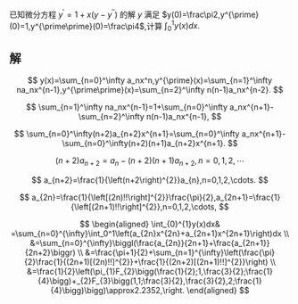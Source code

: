 已知微分方程 $y^{\prime}=1+x(y-y^{\prime\prime})$ 的解 $y$ 满足 $y(0)=\frac\pi2,y^{\prime}(0)=1,y^{\prime\prime}(0)=\frac\pi4$,计算 $\int_0^1y(x)dx.$


## 解

$$
y(x)=\sum_{n=0}^\infty a_nx^n,y^{\prime}(x)=\sum_{n=1}^\infty na_nx^{n-1},y^{\prime\prime}(x)=\sum_{n=2}^\infty n(n-1)a_nx^{n-2}.
$$

$$
\sum_{n=1}^\infty na_nx^{n-1}=1+\sum_{n=0}^\infty a_nx^{n+1}-\sum_{n=2}^\infty n(n-1)a_nx^{n-1},
$$

$$
\sum_{n=0}^\infty(n+2)a_{n+2}x^{n+1}=\sum_{n=0}^\infty a_nx^{n+1}-\sum_{n=0}^\infty(n+2)(n+1)a_{n+2}x^{n+1}.
$$

$$
(n+2)a_{n+2}=a_n-(n+2)(n+1)a_{n+2},n=0,1,2,\cdots 
$$

$$
a_{n+2}=\frac{1}{\left(n+2\right)^{2}}a_{n},n=0,1,2,\cdots.
$$

$$
a_{2n}=\frac{1}{\left[(2n)!!\right]^{2}}\frac{\pi}{2},a_{2n+1}=\frac{1}{\left[(2n+1)!!\right]^{2}},n=0,1,2,\cdots,
$$

$$
\begin{aligned}
\int_{0}^{1}y(x)dx& =\sum_{n=0}^{\infty}\int_0^1\left(a_{2n}x^{2n}+a_{2n+1}x^{2n+1}\right)dx  \\
&=\sum_{n=0}^{\infty}\biggl(\frac{a_{2n}}{2n+1}+\frac{a_{2n+1}}{2n+2}\biggr) \\
&=\frac{\pi+1}{2}+\sum_{n=1}^{\infty}\left(\frac{\pi}{2}\frac{1}{(2n+1)[(2n)!!]^{2}}+\frac{1}{(2n+2)[(2n+1)!!]^{2}}\right) \\
&=\frac{1}{2}\left(\pi_{1}F_{2}\bigg(\frac{1}{2};1,\frac{3}{2};\frac{1}{4}\bigg)+_{2}F_{3}\bigg(1,1;\frac{3}{2},\frac{3}{2},2;\frac{1}{4}\bigg)\bigg)\approx2.2352,\right. 
\end{aligned}
$$

